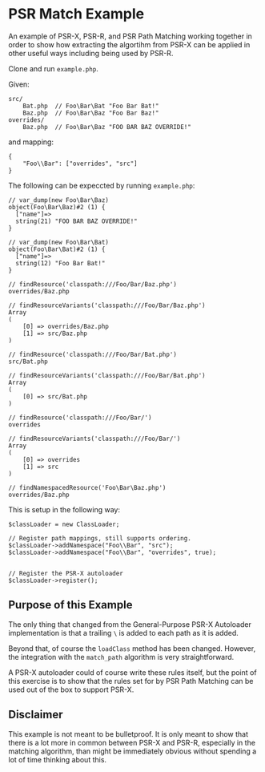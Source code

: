 PSR Match Example
=================

An example of PSR-X, PSR-R, and PSR Path Matching working together in order to
show how extracting the algortihm from PSR-X can be applied in other useful
ways including being used by PSR-R.

Clone and run `example.php`.

Given:

    src/
        Bat.php  // Foo\Bar\Bat "Foo Bar Bat!"
        Baz.php  // Foo\Bar\Baz "Foo Bar Baz!"
    overrides/
        Baz.php  // Foo\Bar\Baz "FOO BAR BAZ OVERRIDE!"

and mapping:

    {
        "Foo\\Bar": ["overrides", "src"]
    }

The following can be expeccted by running `example.php`:

    // var_dump(new Foo\Bar\Baz)
    object(Foo\Bar\Baz)#2 (1) {
      ["name"]=>
      string(21) "FOO BAR BAZ OVERRIDE!"
    }

    // var_dump(new Foo\Bar\Bat)
    object(Foo\Bar\Bat)#2 (1) {
      ["name"]=>
      string(12) "Foo Bar Bat!"
    }

    // findResource('classpath:///Foo/Bar/Baz.php')
    overrides/Baz.php

    // findResourceVariants('classpath:///Foo/Bar/Baz.php')
    Array
    (
        [0] => overrides/Baz.php
        [1] => src/Baz.php
    )

    // findResource('classpath:///Foo/Bar/Bat.php')
    src/Bat.php

    // findResourceVariants('classpath:///Foo/Bar/Bat.php')
    Array
    (
        [0] => src/Bat.php
    )

    // findResource('classpath:///Foo/Bar/')
    overrides

    // findResourceVariants('classpath:///Foo/Bar/')
    Array
    (
        [0] => overrides
        [1] => src
    )

    // findNamespacedResource('Foo\Bar\Baz.php')
    overrides/Baz.php

This is setup in the following way:

    $classLoader = new ClassLoader;

    // Register path mappings, still supports ordering.
    $classLoader->addNamespace("Foo\\Bar", "src");
    $classLoader->addNamespace("Foo\\Bar", "overrides", true);


    // Register the PSR-X autoloader
    $classLoader->register();


Purpose of this Example
-----------------------

The only thing that changed from the General-Purpose PSR-X Autoloader
implementation is that a trailing `\` is added to each path as it is added.

Beyond that, of course the `loadClass` method has been changed. However, the
integration with the `match_path` algorithm is very straightforward.

A PSR-X autoloader could of course write these rules itself, but the point
of this exercise is to show that the rules set for by PSR Path Matching can
be used out of the box to support PSR-X.


Disclaimer
----------

This example is not meant to be bulletproof. It is only meant to show that there
is a lot more in common between PSR-X and PSR-R, especially in the matching
algorithm, than might be immediately obvious without spending a lot of time
thinking about this.
